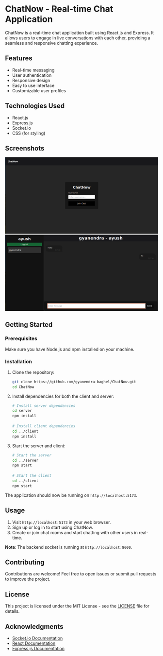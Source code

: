 
# ChatNow - Real-time Chat Application

ChatNow is a real-time chat application built using React.js and Express. It allows users to engage in live conversations with each other, providing a seamless and responsive chatting experience.

## Features

- Real-time messaging
- User authentication
- Responsive design
- Easy to use interface
- Customizable user profiles

## Technologies Used

- React.js
- Express.js
- Socket.io
- CSS (for styling)
<!-- - MongoDB (for user authentication and data storage) -->

## Screenshots

![Home Page](./screenshots/screenshot-1.png)
![Chat page](./screenshots/screenshot-3.png)


## Getting Started

### Prerequisites

Make sure you have Node.js and npm installed on your machine.

### Installation

1. Clone the repository:

   ```bash
   git clone https://github.com/gyanendra-baghel/ChatNow.git
   cd ChatNow
   ```

2. Install dependencies for both the client and server:

   ```bash
   # Install server dependencies
   cd server
   npm install

   # Install client dependencies
   cd ../client
   npm install
   ```

<!-- 3. Configure environment variables:

   - Create a `.env` file in the `server` directory and set the following variables:

     ```env
     PORT=3001
     MONGODB_URI=your-mongodb-uri
     ``` -->

3. Start the server and client:

   ```bash
   # Start the server
   cd ../server
   npm start

   # Start the client
   cd ../client
   npm start
   ```

The application should now be running on `http://localhost:5173`.

## Usage

1. Visit `http://localhost:5173` in your web browser.
2. Sign up or log in to start using ChatNow.
3. Create or join chat rooms and start chatting with other users in real-time.

**Note**: The backend socket is running at `http://localhost:8000`.

## Contributing

Contributions are welcome! Feel free to open issues or submit pull requests to improve the project.

## License

This project is licensed under the MIT License - see the [LICENSE](LICENSE) file for details.

## Acknowledgments

- [Socket.io Documentation](https://socket.io/docs/)
- [React Documentation](https://reactjs.org/docs/getting-started.html)
- [Express.js Documentation](https://expressjs.com/)
